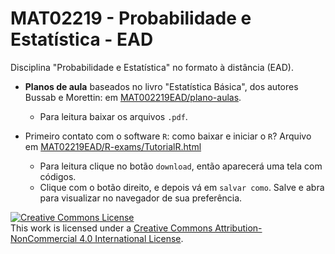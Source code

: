 # MAT02219 - Probabilidade e Estatística - EAD

Disciplina "Probabilidade e Estatística" no formato à distância (EAD).

* **Planos de aula** baseados no livro "Estatística Básica", dos autores Bussab e 
Morettin: em [MAT002219EAD/plano-aulas](plano-aulas).
    + Para leitura baixar os arquivos `.pdf`.
    
* Primeiro contato com o software `R`: como baixar e iniciar o `R`? Arquivo em [MAT02219EAD/R-exams/TutorialR.html](R-exams/TutorialR.html)
    + Para leitura clique no botão `download`, então aparecerá uma tela com códigos.
    + Clique com o botão direito, e depois vá em `salvar como`. Salve e abra para visualizar no navegador de sua preferência.
    

<a rel="license" href="http://creativecommons.org/licenses/by-nc/4.0/"><img alt="Creative Commons License" style="border-width:0" src="https://i.creativecommons.org/l/by-nc/4.0/88x31.png" /></a><br />This work is licensed under a <a rel="license" href="http://creativecommons.org/licenses/by-nc/4.0/">Creative Commons Attribution-NonCommercial 4.0 International License</a>.

